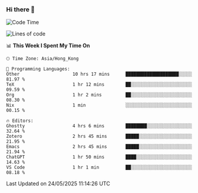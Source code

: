 ### Hi there 👋

<!--
**nicehiro/nicehiro** is a ✨ _special_ ✨ repository because its `README.md` (this file) appears on your GitHub profile.

Here are some ideas to get you started:

- 🔭 I’m currently working on ...
- 🌱 I’m currently learning ...
- 👯 I’m looking to collaborate on ...
- 🤔 I’m looking for help with ...
- 💬 Ask me about ...
- 📫 How to reach me: ...
- 😄 Pronouns: ...
- ⚡ Fun fact: ...
-->

<!--START_SECTION:waka-->
![Code Time](http://img.shields.io/badge/Code%20Time-683%20hrs%2053%20mins-blue)

![Lines of code](https://img.shields.io/badge/From%20Hello%20World%20I%27ve%20Written-1.7%20million%20lines%20of%20code-blue)

📊 **This Week I Spent My Time On** 

```text
🕑︎ Time Zone: Asia/Hong_Kong

💬 Programming Languages: 
Other                    10 hrs 17 mins      ████████████████████░░░░░   81.97 % 
TeX                      1 hr 12 mins        ██░░░░░░░░░░░░░░░░░░░░░░░   09.59 % 
Org                      1 hr 2 mins         ██░░░░░░░░░░░░░░░░░░░░░░░   08.30 % 
Nix                      1 min               ░░░░░░░░░░░░░░░░░░░░░░░░░   00.15 % 

🔥 Editors: 
Ghostty                  4 hrs 6 mins        ████████░░░░░░░░░░░░░░░░░   32.64 % 
Zotero                   2 hrs 45 mins       █████░░░░░░░░░░░░░░░░░░░░   21.95 % 
Emacs                    2 hrs 45 mins       █████░░░░░░░░░░░░░░░░░░░░   21.94 % 
ChatGPT                  1 hr 50 mins        ████░░░░░░░░░░░░░░░░░░░░░   14.63 % 
VS Code                  1 hr 1 min          ██░░░░░░░░░░░░░░░░░░░░░░░   08.18 % 
```


 Last Updated on 24/05/2025 11:14:26 UTC
<!--END_SECTION:waka-->
